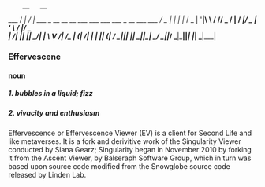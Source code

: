         __   __                                                           
  ___  / _| / _|  ___  _ __ __   __ ___  ___   ___  ___  _ __    ___  ___ 
 / _ \| |_ | |_  / _ \| '__|\ \ / // _ \/ __| / __|/ _ \| '_ \  / __|/ _ \
|  __/|  _||  _||  __/| |    \ V /|  __/\__ \| (__|  __/| | | || (__|  __/
 \___||_|  |_|   \___||_|     \_/  \___||___/ \___|\___||_| |_| \___|\___|

### Effervescene
#### noun
##### 1. bubbles in a liquid; fizz
##### 2. vivacity and enthusiasm

Effervescence or Effervescence Viewer (EV) is a client for Second Life and like
metaverses. It is a fork and derivitive work of the Singularity Viewer conducted
by Siana Gearz; Singularity began in November 2010 by forking it from the Ascent
Viewer, by Balseraph Software Group, which in turn was based upon source code
modified from the Snowglobe source code released by Linden Lab.
